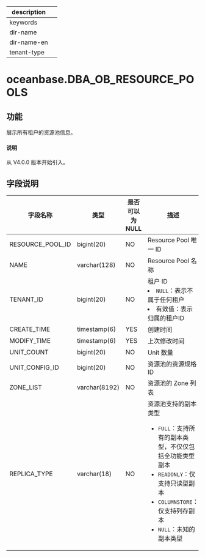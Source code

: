 |description||
|---|---|
|keywords||
|dir-name||
|dir-name-en||
|tenant-type||

# oceanbase.DBA_OB_RESOURCE_POOLS

## 功能

展示所有租户的资源池信息。

<main id="notice" type='explain'>
  <h4>说明</h4>
  <p>从 V4.0.0 版本开始引入。</p>
</main>

## 字段说明 

|     字段名称     |       类型       | 是否可以为 NULL |                                                                          描述                                                                           |
|--------------|----------------|------------|-------------------------------------|
| RESOURCE_POOL_ID | bigint(20)    | NO  | Resource Pool 唯一 ID                                                                              |
| NAME             | varchar(128)  | NO  | Resource Pool 名称                                                                                 |
| TENANT_ID        | bigint(20)    | NO  | 租户 ID <li> `NULL`：表示不属于任何租户   <li> 有效值：表示归属的租户ID                                       |
| CREATE_TIME      | timestamp(6)  | YES | 创建时间          |
| MODIFY_TIME      | timestamp(6)  | YES | 上次修改时间        |
| UNIT_COUNT       | bigint(20)    | NO  | Unit 数量       |
| UNIT_CONFIG_ID   | bigint(20)    | NO  | 资源池的资源规格 ID   |
| ZONE_LIST        | varchar(8192) | NO  | 资源池的 Zone 列表  |
| REPLICA_TYPE     | varchar(18)   | NO  | 资源池支持的副本类型 <ul><li> `FULL`：支持所有的副本类型，不仅仅包括全功能类型副本</li> <li>`READONLY`：仅支持只读型副本</li> <li> `COLUMNSTORE`：仅支持列存副本</li> <li> `NULL`：未知的副本类型 </li></ul>   |
